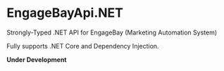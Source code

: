 # EngageBayApi.NET
Strongly-Typed .NET API for EngageBay (Marketing Automation System)

Fully supports .NET Core and Dependency Injection.

**Under Development**